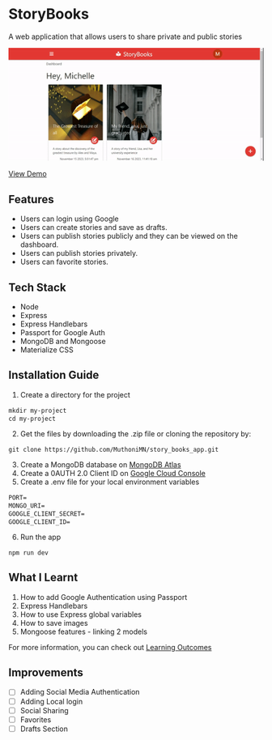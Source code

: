 # StoryBooks
A web application that allows users to share private and public stories

![StoryBooks App Demo](demo.gif)

[View Demo](https://storybooksapp.onrender.com/)

## Features
- Users can login using Google
- Users can create stories and save as drafts.
- Users can publish stories publicly and they can be viewed on the dashboard.
- Users can publish stories privately.
- Users can favorite stories.

## Tech Stack
- Node
- Express
- Express Handlebars
- Passport for Google Auth
- MongoDB and Mongoose
- Materialize CSS

## Installation Guide
1. Create a directory for the project
```
mkdir my-project
cd my-project
```
2. Get the files by downloading the .zip file or cloning the repository by:
```
git clone https://github.com/MuthoniMN/story_books_app.git
```
3. Create a MongoDB database on [MongoDB Atlas](https://www.mongodb.com/)
4.  Create a 0AUTH 2.0 Client ID on [Google Cloud Console](https://console.cloud.google.com/)
5. Create a .env file for your local environment variables
```
PORT=
MONGO_URI=
GOOGLE_CLIENT_SECRET=
GOOGLE_CLIENT_ID=
```
6. Run the app
```
npm run dev
```

## What I Learnt
1. How to add Google Authentication using Passport
2. Express Handlebars
3. How to use Express global variables
4. How to save images
5. Mongoose features - linking 2 models

For more information, you can check out [Learning Outcomes](LEARNING_HIGHLIGHTS.md)

## Improvements
- [ ]  Adding Social Media Authentication
- [ ]  Adding Local login
- [ ]  Social Sharing
- [ ]  Favorites
- [ ]  Drafts Section
